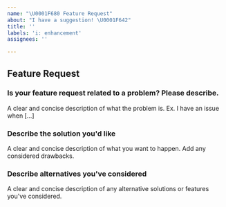 ```yaml
---
name: "\U0001F680 Feature Request"
about: "I have a suggestion! \U0001F642"
title: ''
labels: 'i: enhancement'
assignees: ''

---
```


## Feature Request

### Is your feature request related to a problem? Please describe.
A clear and concise description of what the problem is. Ex. I have an issue when [...]

### Describe the solution you'd like
A clear and concise description of what you want to happen. Add any considered drawbacks.

### Describe alternatives you've considered
A clear and concise description of any alternative solutions or features you've considered.
